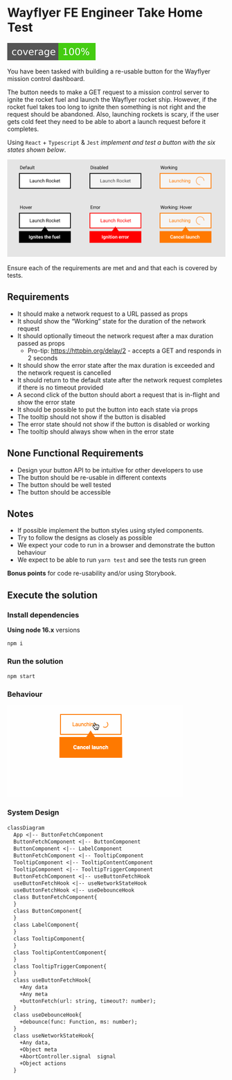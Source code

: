 # Wayflyer FE Engineer Take Home Test

![Coverage](shields/coverage.svg)

You have been tasked with building a re-usable button for the Wayflyer mission control dashboard.

The button needs to make a GET request to a mission control server to ignite the rocket fuel and launch the Wayflyer rocket ship.
However, if the rocket fuel takes too long to ignite then something is not right and the request should be abandoned. Also, launching rockets is scary, if the user gets cold feet they need to be able to abort a launch request before it completes.

Using `React` + `Typescript` & `Jest` *implement and test a button with the six states shown below*.

![states](./readme/img/states.png)

Ensure each of the requirements are met and and that each is covered by tests.

## Requirements

* It should make a network request to a URL passed as props
* It should show the “Working” state for the duration of the network request
* It should optionally timeout the network request after a max duration passed as props
  * Pro-tip: https://httpbin.org/delay/2 - accepts a GET and responds in 2 seconds
* It should show the error state after the max duration is exceeded and the network request is cancelled
* It should return to the default state after the network request completes if there is no timeout provided
* A second click of the button should abort a request that is in-flight and show the error state
* It should be possible to put the button into each state via props
* The tooltip should not show if the button is disabled
* The error state should not show if the button is disabled or working
* The tooltip should always show when in the error state

## None Functional Requirements

* Design your button API to be intuitive for other developers to use
* The button should be re-usable in different contexts
* The button should be well tested
* The button should be accessible

## Notes
* If possible implement the button styles using styled components.
* Try to follow the designs as closely as possible
* We expect your code to run in a browser and demonstrate the button behaviour
* We expect to be able to run `yarn test` and see the tests run green

**Bonus points** for code re-usability and/or using Storybook.

## Execute the solution

### Install dependencies

**Using node 16.x** versions

```bash
npm i
```

### Run the solution


```bash
npm start
```

### Behaviour

![button behavior](./readme/gif/rocket.gif)


### System Design


```mermaid
classDiagram
  App <|-- ButtonFetchComponent
  ButtonFetchComponent <|-- ButtonComponent
  ButtonComponent <|-- LabelComponent
  ButtonFetchComponent <|-- TooltipComponent
  TooltipComponent <|-- TooltipContentComponent
  TooltipComponent <|-- TooltipTriggerComponent
  ButtonFetchComponent <|-- useButtonFetchHook
  useButtonFetchHook <|-- useNetworkStateHook
  useButtonFetchHook <|-- useDebounceHook
  class ButtonFetchComponent{
  }
  class ButtonComponent{
  }
  class LabelComponent{
  }
  class TooltipComponent{
  }
  class TooltipContentComponent{
  }
  class TooltipTriggerComponent{
  }
  class useButtonFetchHook{
    +Any data
    +Any meta
    +buttonFetch(url: string, timeout?: number);
  }
  class useDebounceHook{
    +debounce(func: Function, ms: number);
  }
  class useNetworkStateHook{
    +Any data,
    +Object meta
    +AbortController.signal  signal
    +Object actions
  }
```
